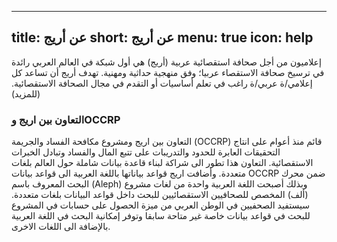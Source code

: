 <!--
SPDX-FileCopyrightText: 2022 2014-2015 Friedrich Lindenberg, <friedrich@pudo.org>, et al.
SPDX-FileCopyrightText: 2022 2016-2020 Journalism Development Network,Inc

SPDX-License-Identifier: MIT
-->

---
title: عن أريج
short: عن أريج
menu: true
icon: help
---

إعلاميون من أجل صحافة استقصائية عربية (أريج) هي أول شبكة في العالم العربي رائدة في ترسيخ صحافة الاستقصاء عربيا؛ وفق منهجية حداثية ومهنية. تهدف أريج أن تساعد كل إعلامي/ة عربي/ة راغب في تعلم أساسيات أو التقدم في مجال الصحافة الاستقصائية. (للمزيد) 

### التعاون بين اريج وOCCRP

التعاون بين اريج ومشروع مكافحة الفساد والجريمة (OCCRP) قائم منذ أعوام على انتاج التحقيقات العابرة للحدود والتدريبات على تتبع المال والفساد وتبادل الخبرات الاستقصائية. 
التعاون هذا  تطور الى شراكة لبناء قاعدة بيانات شاملة حول العالم بلغات متعددة. وأضافت اريج قواعد بياناتها باللغة العربية الى قواعد بيانات OCCRP   ضمن محرك البحث المعروف باسم (Aleph)  وبذلك أصبحت اللغة العربية واحدة من لغات مشروع (ألف) المخصص للصحافيين الاستقصائيين للبحث داخل قواعد البيانات بلغات متعددة.
سيستفيد الصحفيين في الوطن العربي من ميزة الحصول على حسابات في المشروع للبحث في قواعد بيانات خاصة غير متاحة سابقا وتوفر إمكانية البحث في اللغة العربية بالإضافة الى اللغات الاخرى.


